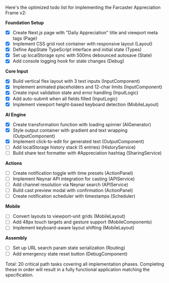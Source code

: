 Here's the optimized todo list for implementing the Farcaster Appreciation Frame v2:

**Foundation Setup**
- [x] Create Next.js page with "Daily Appreciation" title and viewport meta tags (Page)
- [x] Implement CSS grid root container with responsive layout (Layout)
- [x] Define AppState TypeScript interface and initial state (Types)
- [x] Set up localStorage sync with 500ms debounced autosave (State)
- [x] Add console logging hook for state changes (Debug)

**Core Input**
- [x] Build vertical flex layout with 3 text inputs (InputComponent)
- [x] Implement animated placeholders and 12-char limits (InputComponent)
- [x] Create input validation state and error handling (InputLogic)
- [x] Add auto-submit when all fields filled (InputLogic)
- [x] Implement viewport height-based keyboard detection (MobileLayout)

**AI Engine**
- [x] Create transformation function with loading spinner (AIGenerator)
- [x] Style output container with gradient and text wrapping (OutputComponent)
- [x] Implement click-to-edit for generated text (OutputComponent)
- [ ] Add localStorage history stack (5 entries) (HistoryService)
- [ ] Build share text formatter with #Appreciation hashtag (SharingService)

**Actions**
- [ ] Create notification toggle with time presets (ActionPanel)
- [ ] Implement Neynar API integration for casting (APIService)
- [ ] Add channel resolution via Neynar search (APIService)
- [ ] Build cast preview modal with confirmation (ActionPanel)
- [ ] Create notification scheduler with timestamps (Scheduler)

**Mobile**
- [ ] Convert layouts to viewport-unit grids (MobileLayout)
- [ ] Add 48px touch targets and gesture support (MobileComponents)
- [ ] Implement keyboard-aware layout shifting (MobileLayout)

**Assembly**
- [ ] Set up URL search param state serialization (Routing)
- [ ] Add emergency state reset button (DebugComponent)

Total: 20 critical path tasks covering all implementation phases. Completing these in order will result in a fully functional application matching the specification.
